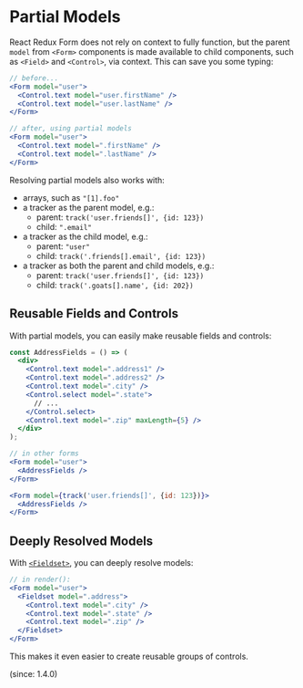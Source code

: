 # Partial Models

React Redux Form does not rely on context to fully function, but the parent `model` from `<Form>` components is made available to child components, such as `<Field>` and `<Control>`, via context. This can save you some typing:

```jsx
// before...
<Form model="user">
  <Control.text model="user.firstName" />
  <Control.text model="user.lastName" />
</Form>

// after, using partial models
<Form model="user">
  <Control.text model=".firstName" />
  <Control.text model=".lastName" />
</Form>
```

Resolving partial models also works with:
- arrays, such as `"[1].foo"`
- a tracker as the parent model, e.g.:
  - parent: `track('user.friends[]', {id: 123})`
  - child: `".email"`
- a tracker as the child model, e.g.:
  - parent: `"user"`
  - child: `track('.friends[].email', {id: 123})`
- a tracker as both the parent and child models, e.g.:
  - parent: `track('user.friends[]', {id: 123})`
  - child: `track('.goats[].name', {id: 202})`

## Reusable Fields and Controls

With partial models, you can easily make reusable fields and controls:

```jsx
const AddressFields = () => (
  <div>
    <Control.text model=".address1" />
    <Control.text model=".address2" />
    <Control.text model=".city" />
    <Control.select model=".state">
      // ...
    </Control.select>
    <Control.text model=".zip" maxLength={5} />
  </div>
);

// in other forms
<Form model="user">
  <AddressFields />
</Form>

<Form model={track('user.friends[]', {id: 123})}>
  <AddressFields />
</Form>
```

## Deeply Resolved Models

With [`<Fieldset>`](../api/Fieldset), you can deeply resolve models:

```jsx
// in render():
<Form model="user">
  <Fieldset model=".address">
    <Control.text model=".city" />
    <Control.text model=".state" />
    <Control.text model=".zip" />
  </Fieldset>
</Form>
```

This makes it even easier to create reusable groups of controls.

(since: 1.4.0)

